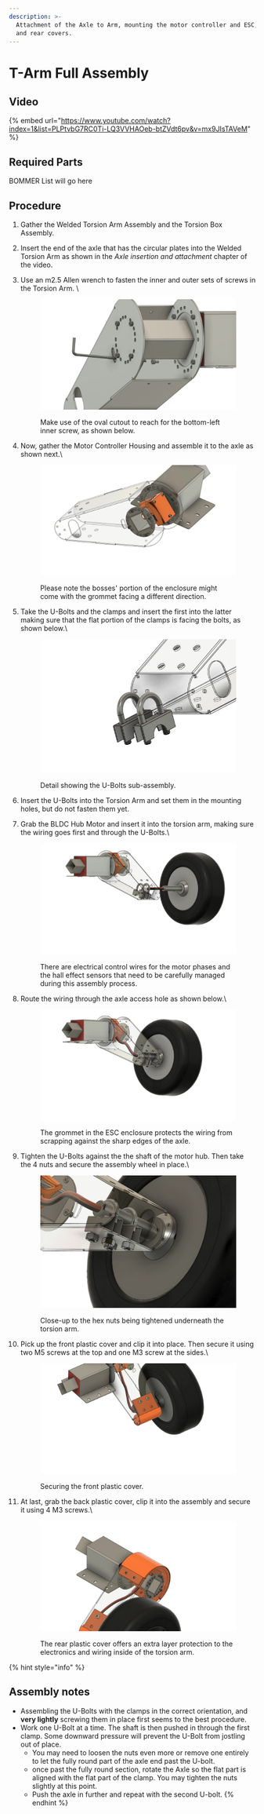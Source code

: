 ```yaml
---
description: >-
  Attachment of the Axle to Arm, mounting the motor controller and ESC, front
  and rear covers.
---
```


# T-Arm Full Assembly

## Video

{% embed url="https://www.youtube.com/watch?index=1&list=PLPtvbG7RC0Ti-LQ3VVHAOeb-btZVdt6pv&v=mx9JIsTAVeM" %}

## Required Parts

BOMMER List will go here





## Procedure

1. Gather the Welded Torsion Arm Assembly and the Torsion Box Assembly.
2. Insert the end of the axle that has the circular plates into the Welded Torsion Arm as shown in the _Axle insertion and attachment_ chapter of the video.
3.  Use an m2.5 Allen wrench to fasten the inner and outer sets of screws in the Torsion Arm. \


    <figure><img src="../../../../.gitbook/assets/ELM4 Suspension Module Full Assembly - frame at 0m20s.jpg" alt="Use of oval cutout to reach for last screw."><figcaption><p>Make use of the oval cutout to reach for the bottom-left inner screw, as shown below.<br></p></figcaption></figure>
4.  Now, gather the Motor Controller Housing and assemble it to the axle as shown next.\


    <figure><img src="../../../../.gitbook/assets/ELM4 Suspension Module Full Assembly - frame at 0m38s.jpg" alt=""><figcaption><p>Please note the bosses' portion of the enclosure might come with the grommet facing a different direction.</p></figcaption></figure>
5.  Take the U-Bolts and the clamps and insert the first into the latter making sure that the flat portion of the clamps is facing the bolts, as shown below.\


    <figure><img src="../../../../.gitbook/assets/image.png" alt=""><figcaption><p>Detail showing the U-Bolts sub-assembly.</p></figcaption></figure>
6. Insert the U-Bolts into the Torsion Arm and set them in the mounting holes, but do not fasten them yet.
7.  Grab the BLDC Hub Motor and insert it into the torsion arm, making sure the wiring goes first and through the U-Bolts.\


    <figure><img src="../../../../.gitbook/assets/ELM4 Suspension Module Full Assembly - frame at 0m48s.jpg" alt=""><figcaption><p>There are electrical control wires for the motor phases and the hall effect sensors that need to be carefully managed during this assembly process.</p></figcaption></figure>
8.  Route the wiring through the axle access hole as shown below.\


    <figure><img src="../../../../.gitbook/assets/ELM4 Suspension Module Full Assembly - frame at 0m52s.jpg" alt=""><figcaption><p>The grommet in the ESC enclosure protects the wiring from scrapping against the sharp edges of the axle.</p></figcaption></figure>
9.  Tighten the U-Bolts against the the shaft of the motor hub. Then take the 4 nuts and secure the assembly wheel in place.\


    <figure><img src="../../../../.gitbook/assets/image (1).png" alt=""><figcaption><p>Close-up to the hex nuts being tightened underneath the torsion arm. </p></figcaption></figure>
10. Pick up the front plastic cover and clip it into place. Then secure it using two M5 screws at the top and one M3 screw at the sides.\


    <figure><img src="../../../../.gitbook/assets/ELM4 Suspension Module Full Assembly - frame at 1m4s.jpg" alt=""><figcaption><p>Securing the front plastic cover.</p></figcaption></figure>
11. At last, grab the back plastic cover, clip it into the assembly and secure it using 4 M3 screws.\


    <figure><img src="../../../../.gitbook/assets/ELM4 Suspension Module Full Assembly - frame at 1m10s.jpg" alt=""><figcaption><p>The rear plastic cover offers an extra layer protection to the electronics and wiring inside of the torsion arm.</p></figcaption></figure>





{% hint style="info" %}
## Assembly notes

* Assembling the U-Bolts with the clamps in the correct orientation, and **very lightly** screwing them in place first seems to the best procedure.&#x20;
* Work one U-Bolt at a time. The shaft is then pushed in through the first clamp. Some downward pressure will prevent the U-Bolt from jostling out of place.
  * You may need to loosen the nuts even more or remove one entirely to let the fully round part of the axle end past the U-bolt.&#x20;
  * once past the fully round section, rotate the Axle so the flat part is aligned with the flat part of the clamp. You may tighten the nuts slightly at this point.
  * Push the axle in further and repeat with the second U-bolt.
{% endhint %}







